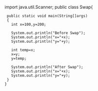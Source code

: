import java.util.Scanner;
public class Swap{
      
     public static void main(String[]args) 
     { 
       int x=100,y=200;
       
       System.out.println("Before Swap");
       System.out.println("x="+x);
       System.out.println("y="+y);  

       int temp=x;
       x=y; 
       y=temp;
  
       System.out.println("After Swap");
       System.out.println("x="+x);
       System.out.println("y="+y);
     }
    }
